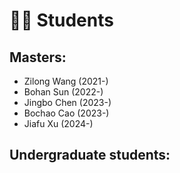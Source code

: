 ﻿# 🧑‍🎨 Students
## Masters:
- Zilong Wang (2021-)
- Bohan Sun (2022-)
- Jingbo Chen (2023-)
- Bochao Cao (2023-)
- Jiafu Xu (2024-)

## Undergraduate students:

